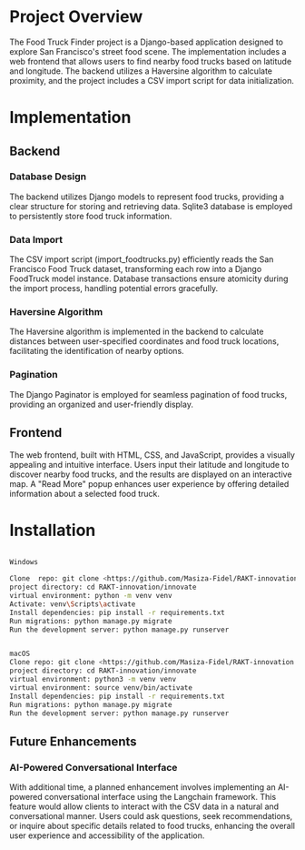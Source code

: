 # Project Overview
The Food Truck Finder project is a Django-based application designed to explore San Francisco's street food scene. The implementation includes a web frontend that allows users to find nearby food trucks based on latitude and longitude. The backend utilizes a Haversine algorithm to calculate proximity, and the project includes a CSV import script for data initialization.

# Implementation
## Backend

### Database Design
The backend utilizes Django models to represent food trucks, providing a clear structure for storing and retrieving data.
Sqlite3 database is employed to persistently store food truck information.
### Data Import
The CSV import script (import_foodtrucks.py) efficiently reads the San Francisco Food Truck dataset, transforming each row into a Django FoodTruck model instance.
Database transactions ensure atomicity during the import process, handling potential errors gracefully.
### Haversine Algorithm
The Haversine algorithm is implemented in the backend to calculate distances between user-specified coordinates and food truck locations, facilitating the identification of nearby options.
### Pagination
The Django Paginator is employed for seamless pagination of food trucks, providing an organized and user-friendly display.

## Frontend
The web frontend, built with HTML, CSS, and JavaScript, provides a visually appealing and intuitive interface.
Users input their latitude and longitude to discover nearby food trucks, and the results are displayed on an interactive map.
A "Read More" popup enhances user experience by offering detailed information about a selected food truck.


   

# Installation
   ```bash

Windows

Clone  repo: git clone <https://github.com/Masiza-Fidel/RAKT-innovation.git>
project directory: cd RAKT-innovation/innovate
virtual environment: python -m venv venv
Activate: venv\Scripts\activate
Install dependencies: pip install -r requirements.txt
Run migrations: python manage.py migrate
Run the development server: python manage.py runserver


macOS
Clone repo: git clone <https://github.com/Masiza-Fidel/RAKT-innovation.git>
project directory: cd RAKT-innovation/innovate
virtual environment: python3 -m venv venv
virtual environment: source venv/bin/activate
Install dependencies: pip install -r requirements.txt
Run migrations: python manage.py migrate
Run the development server: python manage.py runserver

   ```

## Future Enhancements

### AI-Powered Conversational Interface

With additional time, a planned enhancement involves implementing an AI-powered conversational interface using the Langchain framework. This feature would allow clients to interact with the CSV data in a natural and conversational manner. Users could ask questions, seek recommendations, or inquire about specific details related to food trucks, enhancing the overall user experience and accessibility of the application.
